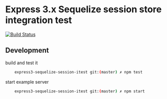 # Express 3.x Sequelize session store integration test

[![Build Status](https://travis-ci.org/dgf/express3-sequelize-session-itest.png)](https://travis-ci.org/dgf/express3-sequelize-session-itest/)

## Development

build and test it

```sh
    express3-sequelize-session-itest git:(master) ✗ npm test
```

start example server

```sh
    express3-sequelize-session-itest git:(master) ✗ npm start
```
